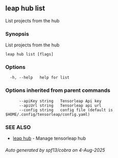## leap hub list

List projects from the hub

### Synopsis

List projects from the hub

```
leap hub list [flags]
```

### Options

```
  -h, --help   help for list
```

### Options inherited from parent commands

```
      --apiKey string   Tensorleap Api key
      --apiUrl string   Tensorleap api url
      --config string   config file (default is $HOME/.config/tensorleap/config.yaml)
```

### SEE ALSO

* [leap hub](leap_hub.md)	 - Manage tensorleap hub

###### Auto generated by spf13/cobra on 4-Aug-2025

